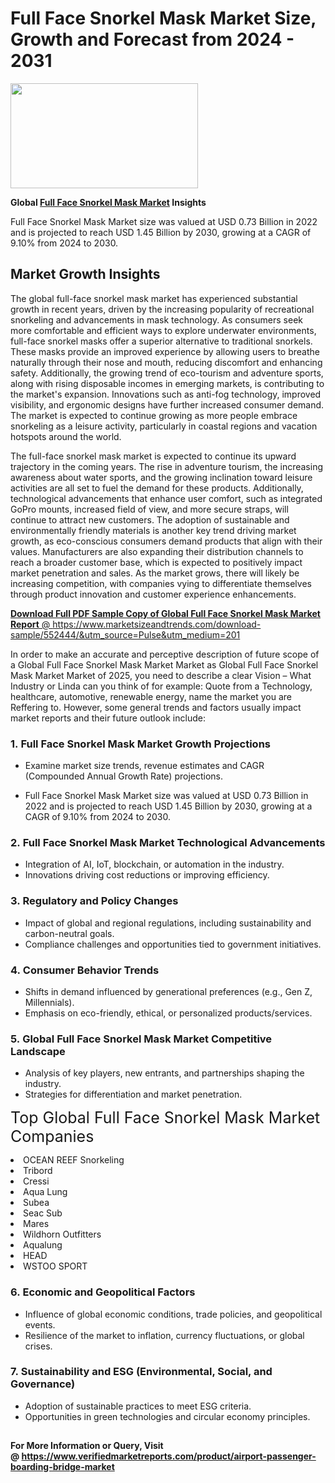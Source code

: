 <H1>Full Face Snorkel Mask Market Size, Growth and Forecast from 2024 - 2031</H1><img class="aligncenter size-medium wp-image-584254" src="https://thirdeyenews.in/wp-content/uploads/2024/09/Global-Market-Research-300x168.jpeg" alt="" width="300" height="168" /><p><strong>Global&nbsp;<a href="https://www.marketsizeandtrends.com/download-sample/552444/&amp;utm_source=Pulse&amp;utm_medium=201">Full Face Snorkel Mask Market</a> Insights</strong></p><p>Full Face Snorkel Mask Market size was valued at USD 0.73 Billion in 2022 and is projected to reach USD 1.45 Billion by 2030, growing at a CAGR of 9.10% from 2024 to 2030.</p><p><h2>Market Growth Insights</h2> <p>The global full-face snorkel mask market has experienced substantial growth in recent years, driven by the increasing popularity of recreational snorkeling and advancements in mask technology. As consumers seek more comfortable and efficient ways to explore underwater environments, full-face snorkel masks offer a superior alternative to traditional snorkels. These masks provide an improved experience by allowing users to breathe naturally through their nose and mouth, reducing discomfort and enhancing safety. Additionally, the growing trend of eco-tourism and adventure sports, along with rising disposable incomes in emerging markets, is contributing to the market's expansion. Innovations such as anti-fog technology, improved visibility, and ergonomic designs have further increased consumer demand. The market is expected to continue growing as more people embrace snorkeling as a leisure activity, particularly in coastal regions and vacation hotspots around the world.</p> <p><a href="#"></a></p> <p>The full-face snorkel mask market is expected to continue its upward trajectory in the coming years. The rise in adventure tourism, the increasing awareness about water sports, and the growing inclination toward leisure activities are all set to fuel the demand for these products. Additionally, technological advancements that enhance user comfort, such as integrated GoPro mounts, increased field of view, and more secure straps, will continue to attract new customers. The adoption of sustainable and environmentally friendly materials is another key trend driving market growth, as eco-conscious consumers demand products that align with their values. Manufacturers are also expanding their distribution channels to reach a broader customer base, which is expected to positively impact market penetration and sales. As the market grows, there will likely be increasing competition, with companies vying to differentiate themselves through product innovation and customer experience enhancements.</p> <p><a href="#"></p><p><span class=""><strong>Download Full PDF Sample Copy of Global Full Face Snorkel Mask Market Report</strong> @ <a href="https://www.marketsizeandtrends.com/download-sample/552444/&amp;utm_source=Pulse&amp;utm_medium=201" target="_blank">https://www.marketsizeandtrends.com/download-sample/552444/&amp;utm_source=Pulse&amp;utm_medium=201</a></span></p><p>In order to make an accurate and perceptive description of future scope of a Global&nbsp;Full Face Snorkel Mask Market Market as Global&nbsp;Full Face Snorkel Mask Market Market of 2025, you need to describe a clear Vision &ndash; What Industry or Linda can you think of for example: Quote from a Technology, healthcare, automotive, renewable energy, name the market you are Reffering to. However, some general trends and factors usually impact market reports and their future outlook include:</p><h3>1.&nbsp;<strong>Full Face Snorkel Mask Market Growth Projections</strong></h3><ul><li>Examine market size trends, revenue estimates and CAGR (Compounded Annual Growth Rate) projections.</li><li><p>Full Face Snorkel Mask Market size was valued at USD 0.73 Billion in 2022 and is projected to reach USD 1.45 Billion by 2030, growing at a CAGR of 9.10% from 2024 to 2030.</p></li></ul><h3>2.&nbsp;<strong>Full Face Snorkel Mask Market Technological Advancements</strong></h3><ul><li>Integration of AI, IoT, blockchain, or automation in the industry.</li><li>Innovations driving cost reductions or improving efficiency.</li></ul><h3>3.&nbsp;<strong>Regulatory and Policy Changes</strong></h3><ul><li>Impact of global and regional regulations, including sustainability and carbon-neutral goals.</li><li>Compliance challenges and opportunities tied to government initiatives.</li></ul><h3>4.&nbsp;<strong>Consumer Behavior Trends</strong></h3><ul><li>Shifts in demand influenced by generational preferences (e.g., Gen Z, Millennials).</li><li>Emphasis on eco-friendly, ethical, or personalized products/services.</li></ul><h3>5.&nbsp;<strong>Global Full Face Snorkel Mask Market Competitive Landscape</strong></h3><ul><li>Analysis of key players, new entrants, and partnerships shaping the industry.</li><li>Strategies for differentiation and market penetration.</li></ul><p data-pm-slice="1 1 []"><span style="color: inherit; font-family: inherit; font-size: 25px;">Top Global Full Face Snorkel Mask Market Companies</span></p><div class="" data-test-id=""><p><li>OCEAN REEF Snorkeling</li><li> Tribord</li><li> Cressi</li><li> Aqua Lung</li><li> Subea</li><li> Seac Sub</li><li> Mares</li><li> Wildhorn Outfitters</li><li> Aqualung</li><li> HEAD</li><li> WSTOO SPORT</li></p></div><h3>6.&nbsp;<strong>Economic and Geopolitical Factors</strong></h3><ul><li>Influence of global economic conditions, trade policies, and geopolitical events.</li><li>Resilience of the market to inflation, currency fluctuations, or global crises.</li></ul><h3>7.&nbsp;<strong>Sustainability and ESG (Environmental, Social, and Governance)</strong></h3><ul><li>Adoption of sustainable practices to meet ESG criteria.</li><li>Opportunities in green technologies and circular economy principles.</li></ul><h2><strong style="font-size: 14px;">For More Information or Query, Visit @&nbsp;</strong><a style="background-color: #ffffff; font-size: 14px;" href="https://www.marketsizeandtrends.com/report/full-face-snorkel-mask-market/" target="_blank">https://www.verifiedmarketreports.com/product/airport-passenger-boarding-bridge-market</a></h2>
